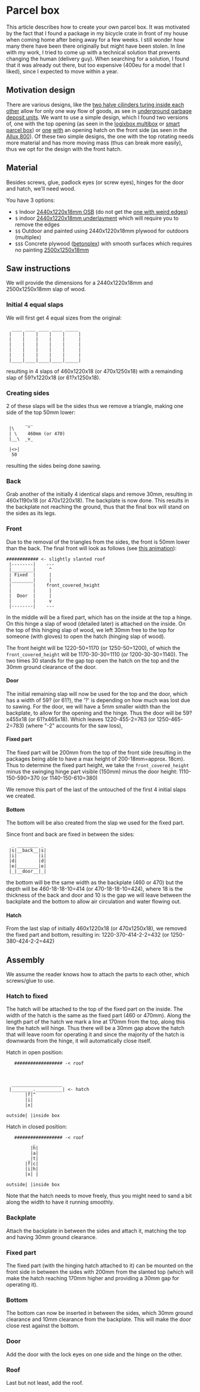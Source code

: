 # Parcel box

This article describes how to create your own parcel box.
It was motivated by the fact that I found a package in my bicycle crate in front of my house
when coming home after being away for a few weeks.
I still wonder how many there have been there originally but might have been stolen.
In line with my work, I tried to come up with a technical solution that prevents changing the human (delivery guy).
When searching for a solution,
I found that it was already out there,
but too expensive (400eu for a model that I liked),
since I expected to move within a year.


## Motivation design

There are various designs,
like the
[two halve cilinders turing inside each other](https://www.youtube.com/watch?v=fFvoW80r_tg)
allow for only one way flow of goods,
as see in
[underground garbage deposit units](https://www.amsterdam.nl/afval-en-hergebruik/ondergrondse-afvalcontainers/).
We want to use a simple design,
which I found two versions of,
one with the top opening (as seen in the
[logixbox multibox](https://www.logixbox.nl/producten/pakketbrievenbussen/grote-brievenbus-multibox-m.html)
or
[smart parcel box](https://www.smartparcelbox.co.uk/smart-parcel-delivery-box-medium-green.html))
or
[one](https://www.youtube.com/watch?v=VTmUXU7n9d4)
[with](https://www.youtube.com/watch?v=8N44kmBnPiY)
an opening hatch on the front side
(as seen in the
[Allux 800](https://www.youtube.com/watch?v=DUFgL0sbuOM&)).
Of these two simple designs, the one with the top rotating needs more material and has more moving mass (thus can break more easily),
thus we opt for the design with the front hatch.


## Material

Besides screws,
glue,
padlock eyes (or screw eyes),
hinges for the door and hatch,
we'll need wood.

You have 3 options:
- `$` Indoor [2440x1220x18mm OSB](https://www.gamma.nl/assortiment/osb3-18-mm-244x122-cm-rechte-kanten/p/B112332) (do not get the [one with weird edges](https://www.praxis.nl/bouwmaterialen/hout/osb/plaat-osb-tong-en-groef-2-zijdig-18mm-244x122cm/5639971))
- `$` indoor [2440x1220x18mm underlayment](https://www.praxis.nl/bouwmaterialen/hout/multiplex/multiplex-underlayment-t-g-122x244cm-18mm/5306959) which will require you to remove the edges
- `$$` Outdoor and painted using 2440x1220x18mm plywood for outdoors (multiplex)
- `$$$` Concrete plywood ([betonplex](https://www.dehoutgroothandel.nl/betonplex)) with smooth surfaces which requires no painting [2500x1250x18mm](https://www.plaatprofi.nl/betonplex-18mm-radiata-pine-250)


## Saw instructions

We will provide the dimensions for a 2440x1220x18mm and 2500x1250x18mm slap of wood.

### Initial 4 equal slaps

We will first get 4 equal sizes from the original:
```
  ____ ____ ____ ____ _____
 |    |    |    |    |     |
 |    |    |    |    |     |
 |    |    |    |    |     |
 |    |    |    |    |     |
 |    |    |    |    |     |
 |____|____|____|____|_____|
```

resulting in 4 slaps of 460x1220x18 (or 470x1250x18) with a remainding slap of 59?x1220x18 (or 61?x1250x18).

### Creating sides
2 of these slaps will be the sides thus we remove a triangle, making one side of the top 50mm lower:
```
       ___
 |\     ^
 | \    460mm (or 470)
 |__\  _v_

 |<>|
  50
```
resulting the sides being done sawing.

### Back
Grab another of the initially 4 identical slaps and remove 30mm,
resulting in 460x1190x18 (or 470x1220x18).
The backplate is now done.
This results in the backplate not reaching the ground,
thus that the final box will stand on the sides as its legs.

### Front
Due to the removal of the triangles from the sides, the front is 50mm lower than the back.
The final front will look as follows
(see [this animation](https://www.youtube.com/watch?v=DUFgL0sbuOM&)):
```
############ <- slightly slanted roof
 |--------|    ---
 |________|     ^
 | Fixed  |     |
 |________|     |
 |        |    front_covered_height
 |        |     |
 |  Door  |     |
 |        |     v
 |--------|    ---

```
In the middle will be a fixed part,
which has on the inside at the top a hinge.
On this hinge a slap of wood (detailed later) is attached on the inside.
On the top of this hinging slap of wood, we left 30mm free to the top for someone
(with gloves) to open the hatch (hinging slap of wood).

The front height will be 1220-50=1170 (or 1250-50=1200),
of which the `front_covered_height` will be 1170-30-30=1110 (or 1200-30-30=1140).
The two times 30 stands for the gap top open the hatch on the top and the 30mm ground clearance of the door.

#### Door
The initial remaining slap will now be used for the top and the door,
which has a width of 59? (or 61?), the '?' is depending on how much was lost due to sawing.
For the door, we will have a 5mm smaller width than the backplate, to allow for the opening and the hinge.
Thus the door will be 59?x455x18 (or 61?x465x18).
Which leaves 1220-455-2=763 (or 1250-465-2=783) (where "-2" accounts for the saw loss),

#### Fixed part
The fixed part will be 200mm from the top of the front side
(resulting in the packages being able to have a max height of 200-18mm=approx. 18cm).
Thus to determine the fixed part height, we take the `front_covered_height`
minus the swinging hinge part visible (150mm)
minus the door height:
1110-150-590=370 (or 1140-150-610=380)

We remove this part of the last of the untouched of the first 4 initial slaps we created.

#### Bottom
The bottom will be also created from the slap we used for the fixed part.

Since front and back are fixed in between the sides:
```
  _ ________ _
 |s|__back__|s|
 |i|        |i|
 |d|        |d|
 |e|________|e|
 |_|__door__|_|
```
the bottom will be the same width as the backplate (460 or 470)
but the depth will be 460-18-18-10=414 (or 470-18-18-10=424),
where 18 is the thickness of the back and door and 10 is the gap
we will leave between the backplate and the bottom to allow air circulation and water flowing out.

#### Hatch
From the last slap of initially 460x1220x18 (or 470x1250x18),
we removed the fixed part and bottom, resulting in:
1220-370-414-2-2=432 (or 1250-380-424-2-2=442)

## Assembly

We assume the reader knows how to attach the parts to each other,
which screws/glue to use.

### Hatch to fixed
The hatch will be attached to the top of the fixed part on the inside.
The width of the hatch is the same as the fixed part (460 or 470mm).
Along the length part of the hatch we mark a line at 170mm from the top,
along this line the hatch will hinge.
Thus there will be a 30mm gap above the hatch that will leave room for operating it
and since the majority of the hatch is downwards from the hinge,
it will automatically close itself.

Hatch in open position:
```
   ################## -< roof



  ___________________
 |________.__________| <- hatch
       |f|^
       |i|
       |x|

outside| |inside box
```

Hatch in closed position:
```
   ################## -< roof
          _
         |h|
         |a|
        _|t|
       |f|c|
       |i|h|
       |x| |

outside| |inside box
```

Note that the hatch needs to move freely,
thus you might need to sand a bit along the width to have it running smoothly.

### Backplate
Attach the backplate in between the sides and attach it,
matching the top and having 30mm ground clearance.

### Fixed part
The fixed part (with the hinging hatch attached to it) can be mounted on the front side
in between the sides
with 200mm from the slanted top
(which will make the hatch reaching 170mm higher and providing a 30mm gap for operating it).

### Bottom
The bottom can now be inserted in between the sides,
which 30mm ground clearance and 10mm clearance from the backplate.
This will make the door close rest against the bottom.

### Door
Add the door with the lock eyes on one side and the hinge on the other.

### Roof
Last but not least, add the roof.


